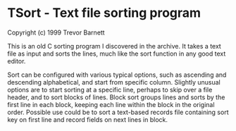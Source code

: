 # TSort - Text file sorting program
Copyright (c) 1999 Trevor Barnett

This is an old C sorting program I discovered in the archive. It takes a text
file as input and sorts the lines, much like the sort function in any good text
editor.

Sort can be configured with various typical options, such as ascending and
descending alphabetical, and start from specific column. 
Slightly unusual options are to start sorting at a specific line, perhaps to
skip over a file header, and to sort blocks of lines.  Block sort groups lines
and sorts by the first line in each block, keeping each line within the block in
the original order. Possible use could be to sort a text-based records file
containing sort key on first line and record fields on next lines in block.
